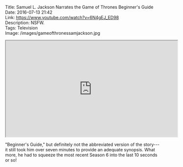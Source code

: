 Title: Samuel L. Jackson Narrates the Game of Thrones Beginner's Guide  
Date: 2016-07-13 21:42  
Link: https://www.youtube.com/watch?v=6N4gEJ_ED98  
Description: NSFW.  
Tags: Television  
Image: /images/gameofthronessamjackson.jpg  

<iframe width="560" height="315" src="https://www.youtube-nocookie.com/embed/6N4gEJ_ED98?rel=0&amp;showinfo=0" allowfullscreen></iframe>

"Beginner's Guide," but definitely not the abbreviated version of the story---it still took him over seven minutes to provide an adequate synopsis. What more, he had to squeeze the most recent Season 6 into the last 10 seconds or so!